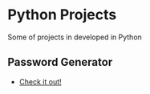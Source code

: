 # Python Projects
Some of projects in developed in Python


## Password Generator

* [Check it out!](https://github.com/joaohenriquedossantos/Password-Generator/blob/main/README.md)
